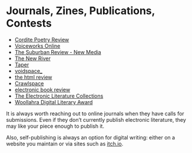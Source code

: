 # Journals, Zines, Publications, Contests

- [Cordite Poetry Review](http://cordite.org.au/)
- [Voiceworks Online](https://www.voiceworksmag.com.au/online)
- [The Suburban Review - New Media](https://thesuburbanreview.com/new-media/)
- [The New River](https://thenewriver.us/)
- [Taper](https://taper.badquar.to/)
- [voidspace_](https://voidspacezine.com/)
- [the html review](https://thehtml.review/)
- [Crawlspace](https://crawlspace.cool/)
- [electronic book review](https://electronicbookreview.com/)
- [The Electronic Literature Collections](https://collection.eliterature.org/)
- [Woollahra Digital Literary Award](https://www.woollahra.nsw.gov.au/Library/Digital-literary-award)

It is always worth reaching out to online journals when they have calls for submissions. Even if they don’t currently publish electronic literature, they may like your piece enough to publish it.

Also, self-publishing is always an option for digital writing: either on a website you maintain or via sites such as [itch.io](https://itch.io/).
